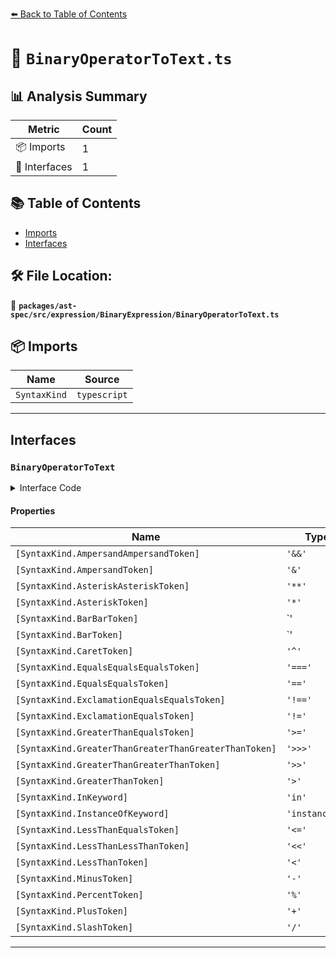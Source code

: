 [⬅️ Back to Table of Contents](../../../../../index.md)

# 📄 `BinaryOperatorToText.ts`

## 📊 Analysis Summary

| Metric | Count |
|--------|-------|
| 📦 Imports | 1 |
| 📐 Interfaces | 1 |

## 📚 Table of Contents

- [Imports](#imports)
- [Interfaces](#interfaces)

## 🛠️ File Location:
📂 **`packages/ast-spec/src/expression/BinaryExpression/BinaryOperatorToText.ts`**

## 📦 Imports

| Name | Source |
|------|--------|
| `SyntaxKind` | `typescript` |


---

## Interfaces

### `BinaryOperatorToText`

<details><summary>Interface Code</summary>

```ts
export interface BinaryOperatorToText {
  // logical
  [SyntaxKind.AmpersandAmpersandToken]: '&&';
  // bitwise
  [SyntaxKind.AmpersandToken]: '&';

  // math
  [SyntaxKind.AsteriskAsteriskToken]: '**';
  [SyntaxKind.AsteriskToken]: '*';
  [SyntaxKind.BarBarToken]: '||';
  [SyntaxKind.BarToken]: '|';
  [SyntaxKind.CaretToken]: '^';
  [SyntaxKind.EqualsEqualsEqualsToken]: '===';

  [SyntaxKind.EqualsEqualsToken]: '==';
  [SyntaxKind.ExclamationEqualsEqualsToken]: '!==';
  [SyntaxKind.ExclamationEqualsToken]: '!=';
  [SyntaxKind.GreaterThanEqualsToken]: '>=';
  [SyntaxKind.GreaterThanGreaterThanGreaterThanToken]: '>>>';
  [SyntaxKind.GreaterThanGreaterThanToken]: '>>';

  [SyntaxKind.GreaterThanToken]: '>';
  [SyntaxKind.InKeyword]: 'in';
  [SyntaxKind.InstanceOfKeyword]: 'instanceof';
  [SyntaxKind.LessThanEqualsToken]: '<=';
  [SyntaxKind.LessThanLessThanToken]: '<<';
  [SyntaxKind.LessThanToken]: '<';
  [SyntaxKind.MinusToken]: '-';
  [SyntaxKind.PercentToken]: '%';
  [SyntaxKind.PlusToken]: '+';
  [SyntaxKind.SlashToken]: '/';
}
```
</details>

#### Properties

| Name | Type | Optional | Description |
|------|------|----------|-------------|
| `[SyntaxKind.AmpersandAmpersandToken]` | `'&&'` | ✗ |  |
| `[SyntaxKind.AmpersandToken]` | `'&'` | ✗ |  |
| `[SyntaxKind.AsteriskAsteriskToken]` | `'**'` | ✗ |  |
| `[SyntaxKind.AsteriskToken]` | `'*'` | ✗ |  |
| `[SyntaxKind.BarBarToken]` | `'||'` | ✗ |  |
| `[SyntaxKind.BarToken]` | `'|'` | ✗ |  |
| `[SyntaxKind.CaretToken]` | `'^'` | ✗ |  |
| `[SyntaxKind.EqualsEqualsEqualsToken]` | `'==='` | ✗ |  |
| `[SyntaxKind.EqualsEqualsToken]` | `'=='` | ✗ |  |
| `[SyntaxKind.ExclamationEqualsEqualsToken]` | `'!=='` | ✗ |  |
| `[SyntaxKind.ExclamationEqualsToken]` | `'!='` | ✗ |  |
| `[SyntaxKind.GreaterThanEqualsToken]` | `'>='` | ✗ |  |
| `[SyntaxKind.GreaterThanGreaterThanGreaterThanToken]` | `'>>>'` | ✗ |  |
| `[SyntaxKind.GreaterThanGreaterThanToken]` | `'>>'` | ✗ |  |
| `[SyntaxKind.GreaterThanToken]` | `'>'` | ✗ |  |
| `[SyntaxKind.InKeyword]` | `'in'` | ✗ |  |
| `[SyntaxKind.InstanceOfKeyword]` | `'instanceof'` | ✗ |  |
| `[SyntaxKind.LessThanEqualsToken]` | `'<='` | ✗ |  |
| `[SyntaxKind.LessThanLessThanToken]` | `'<<'` | ✗ |  |
| `[SyntaxKind.LessThanToken]` | `'<'` | ✗ |  |
| `[SyntaxKind.MinusToken]` | `'-'` | ✗ |  |
| `[SyntaxKind.PercentToken]` | `'%'` | ✗ |  |
| `[SyntaxKind.PlusToken]` | `'+'` | ✗ |  |
| `[SyntaxKind.SlashToken]` | `'/'` | ✗ |  |


---